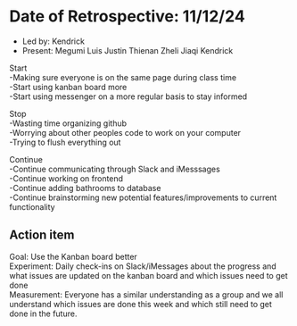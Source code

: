 # Date of Retrospective: 11/12/24

* Led by: Kendrick
* Present: Megumi Luis Justin Thienan Zheli Jiaqi Kendrick 

Start\
-Making sure everyone is on the same page during class time<br />
-Start using kanban board more<br />
-Start using messenger on a more regular basis to stay informed<br />

Stop\
-Wasting time organizing github<br />
-Worrying about other peoples code to work on your computer<br />
-Trying to flush everything out<br />

Continue\
-Continue communicating through Slack and iMesssages<br />
-Continue working on frontend<br />
-Continue adding bathrooms to database <br />
-Continue brainstorming new potential features/improvements to current functionality<br />

## Action item
Goal: Use the Kanban board better<br />
Experiment: Daily check-ins on Slack/iMessages about the progress and what issues are updated on the kanban board and which issues need to get done<br />
Measurement: Everyone has a similar understanding as a group and we all understand which issues are done this week and which still need to get done in the future.<br />
